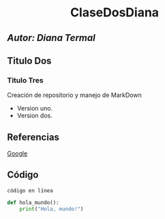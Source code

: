 
<h1 align="center">ClaseDosDiana</h1>

## *Autor: Diana Termal*
## Titulo Dos
### Titulo Tres
Creación de repositorio y manejo de MarkDown
- Version uno.
- Version dos.



 ## Referencias
 
 [Google](https://www.google.com)

## Código
`código en línea`

```python
def hola_mundo():
    print("Hola, mundo!")
```
